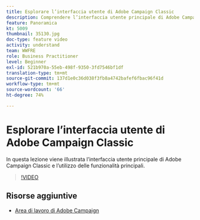 ```yaml
---
title: Esplorare l’interfaccia utente di Adobe Campaign Classic
description: Comprendere l’interfaccia utente principale di Adobe Campaign Classic e mostra come navigare tra le funzionalità principali.
feature: Panoramica
kt: 5009
thumbnail: 35130.jpg
doc-type: feature video
activity: understand
team: WWFRE
role: Business Practitioner
level: Beginner
exl-id: 521b970a-55eb-498f-9350-3fd7546bf1df
translation-type: tm+mt
source-git-commit: 137d1e0c36d038f3fb8a4742bafef6fbac96f41d
workflow-type: tm+mt
source-wordcount: '66'
ht-degree: 74%

---
```


# Esplorare l’interfaccia utente di Adobe Campaign Classic

In questa lezione viene illustrata l’interfaccia utente principale di Adobe Campaign Classic e l’utilizzo delle funzionalità principali.

>[!VIDEO](https://video.tv.adobe.com/v/35130?quality=12)

## Risorse aggiuntive

* [Area di lavoro di Adobe Campaign](https://docs.adobe.com/content/help/it-IT/campaign-classic/using/getting-started/starting-with-adobe-campaign/adobe-campaign-workspace.html)
